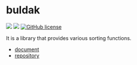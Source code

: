 # buldak

![](https://img.shields.io/badge/language-Rust-red) ![](https://img.shields.io/badge/version-0.18.0-brightgreen) [![GitHub license](https://img.shields.io/badge/license-MIT-blue.svg)](https://github.com/myyrakle/buldak/blob/master/LICENSE)

It is a library that provides various sorting functions.

-   [document](https://docs.rs/buldak)
-   [repository](https://github.com/myyrakle/buldak)
